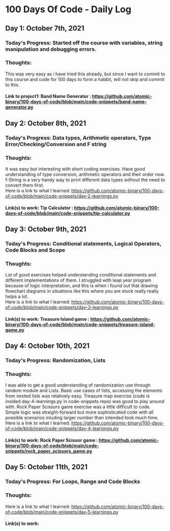 # 100 Days Of Code - Daily Log

## Day 1: October 7th, 2021

### Today's Progress: Started off the course with variables, string manipulation and debugging errors.

### Thoughts: 
This was very easy as i have tried this already, but since I want to commit to this course and code for 100 days to form a habbit, will not skip and commit to this.

#### Link to project1: Band Name Generator : https://github.com/atomic-binary/100-days-of-code/blob/main/code-snippets/band-name-generator.py

## Day 2: October 8th, 2021

### Today's Progress: Data types, Arithmetic operators, Type Error/Checking/Conversion and F string

### Thoughts:
It was easy but interesting with short coding exercises. Have good understanding of type conversion, arithmetic operators and their order now.
f-String is a very handy way to print different data types without the need to convert them first.  
Here is a link to what I learned: https://github.com/atomic-binary/100-days-of-code/blob/main/code-snippets/day-2-learnings.py

#### Link(s) to work: Tip Calculator : https://github.com/atomic-binary/100-days-of-code/blob/main/code-snippets/tip-calculator.py

## Day 3: October 9th, 2021

### Today's Progress: Conditional statements, Logical Operators, Code Blocks and Scope

### Thoughts:
Lot of good exercises helped understanding conditional statements and different implementations of them. I struggled with leap year program because of logic interpretation, and this is when i found out that drawing flowchart diagrams in situations like this where you are stuck really really helps a lot.  
Here is a link to what I learned: https://github.com/atomic-binary/100-days-of-code/blob/main/code-snippets/day-3-learnings.py

#### Link(s) to work: Treasure Island game : https://github.com/atomic-binary/100-days-of-code/blob/main/code-snippets/treasure-island-game.py

## Day 4: October 10th, 2021

### Today's Progress: Randomization, Lists

### Thoughts:
I was able to get a good understanding of randomization use through random module and Lists. Basic use cases of lists, accessing the elements from nested lists was relatively easy. Treasure map exercise (code is insided day-4-learnings.py in code-snippets repo) was good to play around with. 
Rock Paper Scissors game exercise was a little difficult to code. Simple logic was straight-forward but more sophisticated code with all possible scenarios inluding larger number than intended took much time.  
Here is a link to what I learned: https://github.com/atomic-binary/100-days-of-code/blob/main/code-snippets/day-4-learnings.py

#### Link(s) to work: Rock Paper Scissor game : https://github.com/atomic-binary/100-days-of-code/blob/main/code-snippets/rock_paper_scissors_game.py

## Day 5: October 11th, 2021

### Today's Progress: For Loops, Range and Code Blocks

### Thoughts:  
Here is a link to what I learned: https://github.com/atomic-binary/100-days-of-code/blob/main/code-snippets/day-5-learnings.py

 #### Link(s) to work: 
